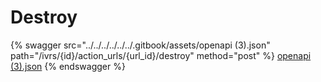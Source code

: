 # Destroy

{% swagger src="../../../../../../.gitbook/assets/openapi (3).json" path="/ivrs/{id}/action_urls/{url_id}/destroy" method="post" %}
[openapi (3).json](<../../../../../../.gitbook/assets/openapi (3).json>)
{% endswagger %}
